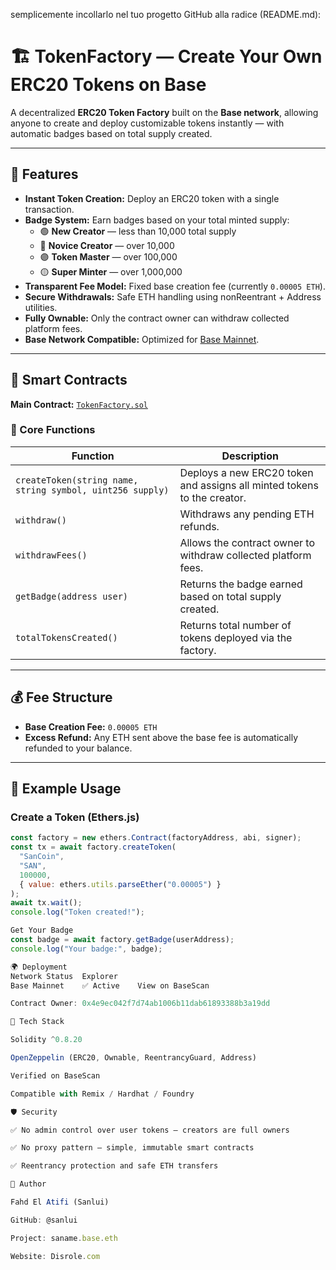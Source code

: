 semplicemente incollarlo nel tuo progetto GitHub alla radice (README.md):

# 🏗️ TokenFactory — Create Your Own ERC20 Tokens on Base

A decentralized **ERC20 Token Factory** built on the **Base network**, allowing anyone to create and deploy customizable tokens instantly — with automatic badges based on total supply created.

---

## 🚀 Features

- **Instant Token Creation:** Deploy an ERC20 token with a single transaction.  
- **Badge System:** Earn badges based on your total minted supply:  
  - 🟢 **New Creator** — less than 10,000 total supply  
  - 🔵 **Novice Creator** — over 10,000  
  - 🟣 **Token Master** — over 100,000  
  - 🟡 **Super Minter** — over 1,000,000  
- **Transparent Fee Model:** Fixed base creation fee (currently `0.00005 ETH`).  
- **Secure Withdrawals:** Safe ETH handling using nonReentrant + Address utilities.  
- **Fully Ownable:** Only the contract owner can withdraw collected platform fees.  
- **Base Network Compatible:** Optimized for [Base Mainnet](https://basescan.org).

---

## 📜 Smart Contracts

**Main Contract:** [`TokenFactory.sol`](contracts/TokenFactory.sol)

### 🔧 Core Functions

| Function | Description |
|-----------|-------------|
| `createToken(string name, string symbol, uint256 supply)` | Deploys a new ERC20 token and assigns all minted tokens to the creator. |
| `withdraw()` | Withdraws any pending ETH refunds. |
| `withdrawFees()` | Allows the contract owner to withdraw collected platform fees. |
| `getBadge(address user)` | Returns the badge earned based on total supply created. |
| `totalTokensCreated()` | Returns total number of tokens deployed via the factory. |

---

## 💰 Fee Structure

- **Base Creation Fee:** `0.00005 ETH`  
- **Excess Refund:** Any ETH sent above the base fee is automatically refunded to your balance.

---

## 🧱 Example Usage

### Create a Token (Ethers.js)
```js
const factory = new ethers.Contract(factoryAddress, abi, signer);
const tx = await factory.createToken(
  "SanCoin",
  "SAN",
  100000,
  { value: ethers.utils.parseEther("0.00005") }
);
await tx.wait();
console.log("Token created!");

Get Your Badge
const badge = await factory.getBadge(userAddress);
console.log("Your badge:", badge);

🌍 Deployment
Network	Status	Explorer
Base Mainnet	✅ Active	View on BaseScan

Contract Owner: 0x4e9ec042f7d74ab1006b11dab61893388b3a19dd

🧠 Tech Stack

Solidity ^0.8.20

OpenZeppelin (ERC20, Ownable, ReentrancyGuard, Address)

Verified on BaseScan

Compatible with Remix / Hardhat / Foundry

🛡️ Security

✅ No admin control over user tokens — creators are full owners

✅ No proxy pattern — simple, immutable smart contracts

✅ Reentrancy protection and safe ETH transfers

👤 Author

Fahd El Atifi (Sanlui)

GitHub: @sanlui

Project: saname.base.eth

Website: Disrole.com
